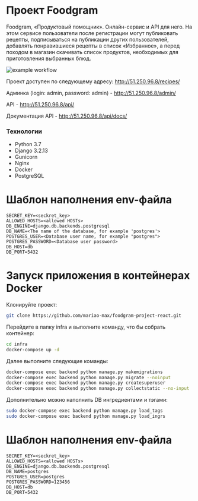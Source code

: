 # Проект Foodgram
Foodgram, «Продуктовый помощник».
Онлайн-сервис и API для него. На этом сервисе пользователи после регистрации могут публиковать рецепты, подписываться на публикации других пользователей, добавлять понравившиеся рецепты в список «Избранное», а перед походом в магазин скачивать список продуктов, необходимых для приготовления выбранных блюд.

![example workflow](https://github.com/mir32/foodgram-project-react/actions/workflows/workflow.yml/badge.svg)

Проект доступен по следующему адресу: <http://51.250.96.8/recipes/>

Админка (login: admin, password: admin) - <http://51.250.96.8/admin/>

API - <http://51.250.96.8/api/>

Документация API - <http://51.250.96.8/api/docs/>


### Технологии
- Python 3.7
- Django 3.2.13
 - Gunicorn
 - Nginx
 - Docker
 - PostgreSQL

# Шаблон наполнения env-файла

    SECRET_KEY=<seckret_key>
    ALLOWED_HOSTS=<allowed HOSTs>
    DB_ENGINE=django.db.backends.postgresql
    DB_NAME=<The name of the database, for example 'postgres'>
    POSTGRES_USER=<Database user name, for example "postgres">
    POSTGRES_PASSWORD=<Database user password>
    DB_HOST=db
    DB_PORT=5432

# Запуск приложения в контейнерах Docker
Клонируйте проект:

```bash
git clone https://github.com/mariao-max/foodgram-project-react.git

```
Перейдите в папку infra и выполните команду, что бы собрать контейнер:
```bash
cd infra
docker-compose up -d
```
Далее выполните следующие команды:

```bash
docker-compose exec backend python manage.py makemigrations
docker-compose exec backend python manage.py migrate --noinput 
docker-compose exec backend python manage.py createsuperuser
docker-compose exec backend python manage.py collectstatic --no-input
```

Дополнительно можно наполнить DB ингредиентами и тэгами:

```bash
sudo docker-compose exec backend python manage.py load_tags
sudo docker-compose exec backend python manage.py load_ingrs
```

# Шаблон наполнения env-файла

    SECRET_KEY=<seckret_key>
    ALLOWED_HOSTS=<allowed HOSTs>
    DB_ENGINE=django.db.backends.postgresql
    DB_NAME=postgres
    POSTGRES_USER=postgres
    POSTGRES_PASSWORD=123456
    DB_HOST=db
    DB_PORT=5432
```